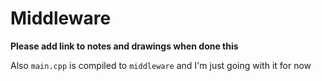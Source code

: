 # Middleware

**Please add link to notes and drawings when done this**

Also `main.cpp` is compiled to `middleware` and I'm just going with it for now